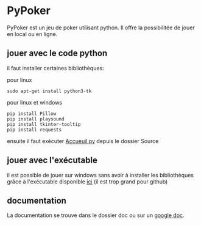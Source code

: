 # PyPoker
PyPoker est un jeu de poker utilisant python. Il offre la possibilitée de jouer en local ou en ligne.

## jouer avec le code python
il faut installer certaines bibliothèques:
    
pour linux

    sudo apt-get install python3-tk

pour linux et windows

    pip install Pillow
    pip install playsound
    pip install tkinter-tooltip
    pip install requests

ensuite il faut exécuter [Accueuil.py](https://github.com/yoyorap9/PyPoker/blob/main/Accueil.py) depuis le dossier Source   


## jouer avec l'exécutable
il est possible de jouer sur windows sans avoir à installer les bibliothèques grâce à l'exécutable disponible [ici](https://www.lmneleve1.free.fr/PyPoker/PyPoker.zip)  (il est trop grand pour github)



## documentation

La documentation se trouve dans le dossier doc ou sur un [google doc](https://docs.google.com/document/d/1etZz5me5lAih1w-xqm5fpYxjP6GD24ysJKA0SX7VV78/edit?usp=sharing).
